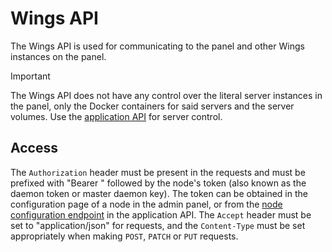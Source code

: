 # Wings API

The Wings API is used for communicating to the panel and other Wings instances on the panel.

> [!IMPORTANT]
> The Wings API does not have any control over the literal server instances in the panel, only the Docker containers for said servers and the server volumes. Use the [application API](/pterodactyl/application/README.md) for server control.

## Access

The `Authorization` header must be present in the requests and must be prefixed with "Bearer " followed by the node's token (also known as the daemon token or master daemon key). The token can be obtained in the configuration page of a node in the admin panel, or from the [node configuration endpoint](/pterodactyl/application/nodes.md#get-nodesidconfiguration) in the application API. The `Accept` header must be set to "application/json" for requests, and the `Content-Type` must be set appropriately when making `POST`, `PATCH` or `PUT` requests.

